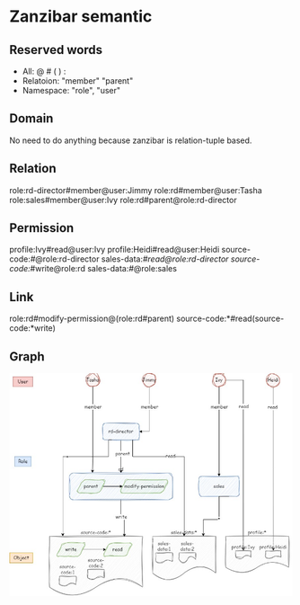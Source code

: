 # Zanzibar semantic

## Reserved words

- All: @ # ( ) :
- Relatoion: "member" "parent"
- Namespace: "role", "user"

## Domain

No need to do anything because zanzibar is relation-tuple based.

## Relation

role:rd-director#member@user:Jimmy
role:rd#member@user:Tasha
role:sales#member@user:Ivy
role:rd#parent@role:rd-director

## Permission

profile:Ivy#read@user:Ivy
profile:Heidi#read@user:Heidi
source-code:*#*@role:rd-director
sales-data:*#read@role:rd-director
source-code:*#write@role:rd
sales-data:*#*@role:sales

## Link

role:rd#modify-permission@(role:rd#parent)
source-code:*#read(source-code:*write)

## Graph

![Alt text](image.png)